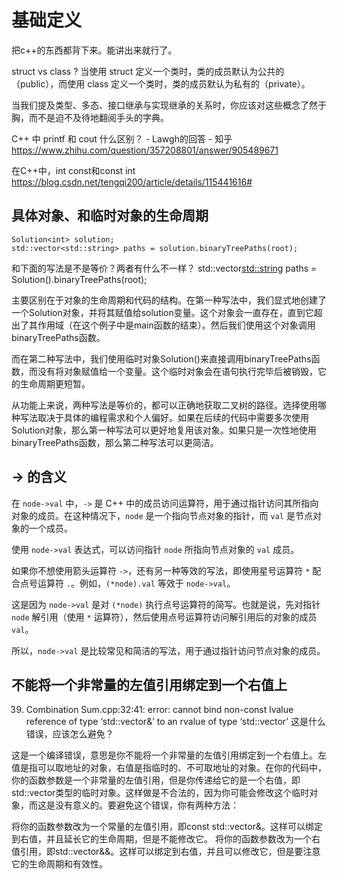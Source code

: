 # 基础定义
把c++的东西都背下来。能讲出来就行了。

struct vs class ?
当使用 struct 定义一个类时，类的成员默认为公共的（public），而使用 class 定义一个类时，类的成员默认为私有的（private）。

当我们提及类型、多态、接口继承与实现继承的关系时，你应该对这些概念了然于胸，而不是迫不及待地翻阅手头的字典。


C++ 中 printf 和 cout 什么区别？ - Lawgh的回答 - 知乎
https://www.zhihu.com/question/357208801/answer/905489671


在C++中，int const和const int
https://blog.csdn.net/tengqi200/article/details/115441616#

## 具体对象、和临时对象的生命周期
    Solution<int> solution;
    std::vector<std::string> paths = solution.binaryTreePaths(root);
和下面的写法是不是等价？两者有什么不一样？
    std::vector<std::string> paths = Solution<int>().binaryTreePaths(root);

主要区别在于对象的生命周期和代码的结构。在第一种写法中，我们显式地创建了一个Solution<int>对象，并将其赋值给solution变量。这个对象会一直存在，直到它超出了其作用域（在这个例子中是main函数的结束）。然后我们使用这个对象调用binaryTreePaths函数。

而在第二种写法中，我们使用临时对象Solution<int>()来直接调用binaryTreePaths函数，而没有将对象赋值给一个变量。这个临时对象会在语句执行完毕后被销毁，它的生命周期更短暂。

从功能上来说，两种写法是等价的，都可以正确地获取二叉树的路径。选择使用哪种写法取决于具体的编程需求和个人偏好。如果在后续的代码中需要多次使用Solution<int>对象，那么第一种写法可以更好地复用该对象。如果只是一次性地使用binaryTreePaths函数，那么第二种写法可以更简洁。
## -> 的含义
在 `node->val` 中，`->` 是 C++ 中的成员访问运算符，用于通过指针访问其所指向对象的成员。在这种情况下，`node` 是一个指向节点对象的指针，而 `val` 是节点对象的一个成员。

使用 `node->val` 表达式，可以访问指针 `node` 所指向节点对象的 `val` 成员。

如果你不想使用箭头运算符 `->`，还有另一种等效的写法，即使用星号运算符 `*` 配合点号运算符 `.`。例如，`(*node).val` 等效于 `node->val`。

这是因为 `node->val` 是对 `(*node)` 执行点号运算符的简写。也就是说，先对指针 `node` 解引用（使用 `*` 运算符），然后使用点号运算符访问解引用后的对象的成员 `val`。

所以，`node->val` 是比较常见和简洁的写法，用于通过指针访问节点对象的成员。
## 不能将一个非常量的左值引用绑定到一个右值上
39. Combination Sum.cpp:32:41: error: cannot bind non-const lvalue reference of type ‘std::vector<int>&’ to an rvalue of type ‘std::vector<int>’
这是什么错误，应该怎么避免？

这是一个编译错误，意思是你不能将一个非常量的左值引用绑定到一个右值上。左值是指可以取地址的对象，右值是指临时的、不可取地址的对象。在你的代码中，你的函数参数是一个非常量的左值引用，但是你传递给它的是一个右值，即std::vector<int>类型的临时对象。这样做是不合法的，因为你可能会修改这个临时对象，而这是没有意义的。要避免这个错误，你有两种方法：

将你的函数参数改为一个常量的左值引用，即const std::vector<int>&。这样可以绑定到右值，并且延长它的生命周期，但是不能修改它。
将你的函数参数改为一个右值引用，即std::vector<int>&&。这样可以绑定到右值，并且可以修改它，但是要注意它的生命周期和有效性。